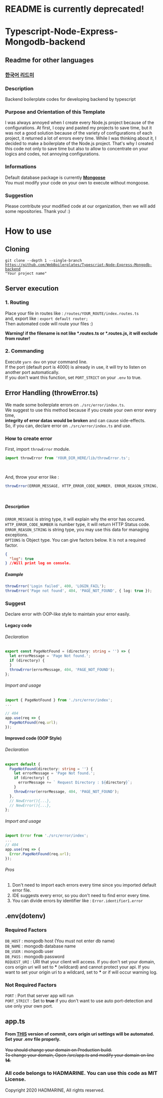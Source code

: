 # README is currently deprecated!

# Typescript-Node-Express-Mongodb-backend

## Readme for other languages

### [한국어 리드미](https://github.com/WebBoilerplates/Typescript-Node-Express-Mongodb-backend/blob/master/README_ko.md)

### Description

Backend boilerplate codes for developing backend by typescript

### Purpose and Orientation of this Template

I was always annoyed when I create every Node.js project because of the configurations. At first, I copy and pasted my projects to save time, but it was not a good solution because of the variety of configurations of each project, it returned a lot of errors every time. While I was thinking about it, I decided to make a boilerplate of the Node.js project.
That's why I created this code not only to save time but also to allow to concentrate on your logics and codes, not annoying configurations.

### Informations

Default database package is currently [<b>Mongoose</b>](https://www.npmjs.com/package/mongoose)<br/>
You must modify your code on your own to execute without mongoose.

### Suggestion

Please contribute your modified code at our organization, then we will add some repositories. Thank you! :)

# How to use

## Cloning

<code>git clone --depth 1 --single-branch https://github.com/WebBoilerplates/Typescript-Node-Express-Mongodb-backend "Your project name"</code>

## Server execution

### 1. Routing

Place your file in routes like :
<code>/routes/YOUR_ROUTE/index.routes.ts</code><br/>
and, export like : <code>export default router;</code><br/>
Then automated code will route your files :)

<b>Warning! if the filename is not like \*.routes.ts or \*.routes.js, it will exclude from router!</b>

### 2. Commanding

Execute <code>yarn dev</code> on your command line.<br/>
If the port (default port is 4000) is already in use, it will try to listen on another port automatically. <br/>
If you don't want this function, set <code>PORT_STRICT</code> on your <code>.env</code> to true.

## Error Handling (throwError.ts)

We made some boilerplate errors on <code>./src/error/index.ts</code>. <br/>
We suggest to use this method because if you create your own error every time,<br/> **integrity of error datas would be broken** and can cause side-effects.<br/>
So, if you can, declare error on <code>./src/error/index.ts</code> and use.

### How to create error

First, import <code>throwError</code> module.

```typescript
import throwError from 'YOUR_DIR_HERE/lib/throwError.ts';
```

<br/>

And, throw your error like :

```typescript
throwError(ERROR_MESSAGE, HTTP_ERROR_CODE_NUMBER, ERROR_REASON_STRING, OPTIONS);
```

<br/>

##### Description

<code>ERROR_MESSAGE</code> is string type, it will explain why the error has occured.<br/>
<code>HTTP_ERROR_CODE_NUMBER</code> is number type, it will return HTTP Status code.<br/>
<code>ERROR_REASON_STRING</code> is string type, you may use this data for managing exceptions.<br/>
<code>OPTIONS</code> is Object type. You can give factors below. It is not a required factor.<br/>

```json
{
  "log": true
} //Will print log on console.
```

##### Example

```typescript
throwError('Login failed', 400, 'LOGIN_FAIL');
throwError('Page not found', 404, 'PAGE_NOT_FOUND', { log: true });
```

### Suggest

Declare error with OOP-like style to maintain your error easily.

#### Legacy code

###### Declaration

```typescript
export const PageNotFound = (directory: string = '') => {
  let errorMessage = 'Page Not found.';
  if (directory) {
  }
  throwError(errorMessage, 404, 'PAGE_NOT_FOUND');
};
```

###### Import and usage

```typescript
import { PageNotFound } from './src/error/index';
...

// 404
app.use(req => {
  PageNotFound(req.url);
});
```

#### Improved code (OOP Style)

###### Declaration

```typescript
export default {
  PageNotFound(directory: string = '') {
    let errorMessage = 'Page Not found.';
    if (directory) {
      errorMessage += ` Request Directory : ${directory}`;
    }
    throwError(errorMessage, 404, 'PAGE_NOT_FOUND');
  },
  // NewError(){...},
  // NewError(){...},
};
```

###### Import and usage

```typescript
import Error from './src/error/index';
...
// 404
app.use(req => {
  Error.PageNotFound(req.url);
});
```

###### Pros

1. Don't need to import each errors every time since you imported default error file.
2. IDE suggests every error, so you don't need to find error every time.
3. You can divide errors by identifier like : <code>Error.identifier1.error</code>

## .env(dotenv)

### Required Factors

<code>DB_HOST</code> : mongodb host (You must not enter db name)<br/>
<code>DB_NAME</code> : mongodb database name<br/>
<code>DB_USER</code> : mongodb user<br/>
<code>DB_PASS</code> : mongodb password<br/>
<code>REQUEST_URI</code> : URI that your client will access. If you don't set your domain, cors origin uri will set to <b>\*</b> (wildcard) and cannot protect your api. If you want to set your origin uri to a wildcard, set to <b>\*</b> or if will occur warning log.

### Not Required Factors

<code>PORT</code> : Port that server app will run<br/>
<code>PORT_STRICT</code> : Set to <b>true</b> if you don't want to use auto port-detection and use only your own port.

## app.ts

#### From [THIS](https://github.com/WebBoilerplates/Typescript-Node-Express-Mongodb-backend/commit/02a7255290b81c49f3770f6fbaae4703069c963c) version of commit, cors origin uri settings will be automated. Set your .env file properly.

~~You should change your domain on Production build.<br/>
To change your domain, Open /src/app.ts and modify your domain on line <b>14</b>.~~

### All code belongs to HADMARINE. You can use this code as MIT License.

Copyright 2020 HADMARINE, All rights reserved.

